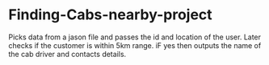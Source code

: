 # Finding-Cabs-nearby-project
Picks data from a jason file and passes the id and location of the user. Later checks if the customer is within 5km range. iF yes then outputs the name of the cab driver and contacts details.
